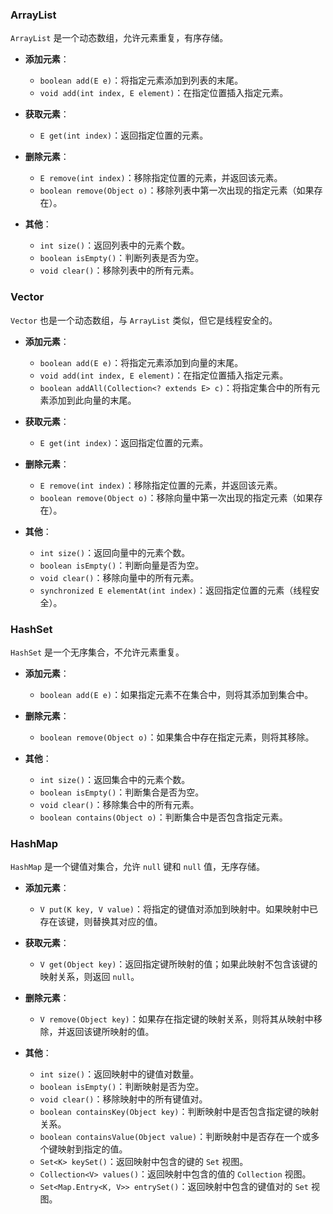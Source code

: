 ### ArrayList
`ArrayList` 是一个动态数组，允许元素重复，有序存储。

- **添加元素**：
  - `boolean add(E e)`：将指定元素添加到列表的末尾。
  - `void add(int index, E element)`：在指定位置插入指定元素。

- **获取元素**：
  - `E get(int index)`：返回指定位置的元素。

- **删除元素**：
  - `E remove(int index)`：移除指定位置的元素，并返回该元素。
  - `boolean remove(Object o)`：移除列表中第一次出现的指定元素（如果存在）。

- **其他**：
  - `int size()`：返回列表中的元素个数。
  - `boolean isEmpty()`：判断列表是否为空。
  - `void clear()`：移除列表中的所有元素。

### Vector
`Vector` 也是一个动态数组，与 `ArrayList` 类似，但它是线程安全的。

- **添加元素**：
  - `boolean add(E e)`：将指定元素添加到向量的末尾。
  - `void add(int index, E element)`：在指定位置插入指定元素。
  - `boolean addAll(Collection<? extends E> c)`：将指定集合中的所有元素添加到此向量的末尾。

- **获取元素**：
  - `E get(int index)`：返回指定位置的元素。

- **删除元素**：
  - `E remove(int index)`：移除指定位置的元素，并返回该元素。
  - `boolean remove(Object o)`：移除向量中第一次出现的指定元素（如果存在）。

- **其他**：
  - `int size()`：返回向量中的元素个数。
  - `boolean isEmpty()`：判断向量是否为空。
  - `void clear()`：移除向量中的所有元素。
  - `synchronized E elementAt(int index)`：返回指定位置的元素（线程安全）。

### HashSet
`HashSet` 是一个无序集合，不允许元素重复。

- **添加元素**：
  - `boolean add(E e)`：如果指定元素不在集合中，则将其添加到集合中。

- **删除元素**：
  - `boolean remove(Object o)`：如果集合中存在指定元素，则将其移除。

- **其他**：
  - `int size()`：返回集合中的元素个数。
  - `boolean isEmpty()`：判断集合是否为空。
  - `void clear()`：移除集合中的所有元素。
  - `boolean contains(Object o)`：判断集合中是否包含指定元素。

### HashMap
`HashMap` 是一个键值对集合，允许 `null` 键和 `null` 值，无序存储。

- **添加元素**：
  - `V put(K key, V value)`：将指定的键值对添加到映射中。如果映射中已存在该键，则替换其对应的值。

- **获取元素**：
  - `V get(Object key)`：返回指定键所映射的值；如果此映射不包含该键的映射关系，则返回 `null`。

- **删除元素**：
  - `V remove(Object key)`：如果存在指定键的映射关系，则将其从映射中移除，并返回该键所映射的值。

- **其他**：
  - `int size()`：返回映射中的键值对数量。
  - `boolean isEmpty()`：判断映射是否为空。
  - `void clear()`：移除映射中的所有键值对。
  - `boolean containsKey(Object key)`：判断映射中是否包含指定键的映射关系。
  - `boolean containsValue(Object value)`：判断映射中是否存在一个或多个键映射到指定的值。
  - `Set<K> keySet()`：返回映射中包含的键的 `Set` 视图。
  - `Collection<V> values()`：返回映射中包含的值的 `Collection` 视图。
  - `Set<Map.Entry<K, V>> entrySet()`：返回映射中包含的键值对的 `Set` 视图。
